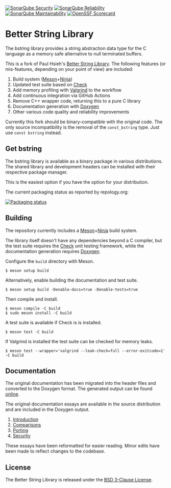 [![SonarQube Security](https://sonarcloud.io/api/project_badges/measure?project=msteinert_bstring&metric=security_rating)](https://sonarcloud.io/project/overview?id=msteinert_bstring)
[![SonarQube Reliability](https://sonarcloud.io/api/project_badges/measure?project=msteinert_bstring&metric=reliability_rating)](https://sonarcloud.io/project/overview?id=msteinert_bstring)
[![SonarQube Maintainability](https://sonarcloud.io/api/project_badges/measure?project=msteinert_bstring&metric=sqale_rating)](https://sonarcloud.io/project/overview?id=msteinert_bstring)
[![OpenSSF Scorecard](https://img.shields.io/ossf-scorecard/github.com/msteinert/bstring?label=openssf+scorecard&style=flat)](https://scorecard.dev/viewer/?uri=github.com/msteinert/bstring)

# Better String Library

The bstring library provides a string abstraction data type for the C language
as a memory safe alternative to null terminated buffers.

This is a fork of Paul Hsieh's [Better String Library][]. The following
features (or mis-features, depending on your point of view) are included:

1. Build system ([Meson][]+[Ninja][])
2. Updated test suite based on [Check][]
3. Add memory profiling with [Valgrind][] to the workflow
4. Add continuous integration via GitHub Actions
5. Remove C++ wrapper code, returning this to a pure C library
6. Documentation generation with [Doxygen][]
7. Other various code quality and reliability improvements

Currently this fork should be binary-compatible with the original code. The
only source incompatibility is the removal of the `const_bstring` type.
Just use `const bstring` instead.

[Better String Library]: http://bstring.sourceforge.net/
[Meson]: https://mesonbuild.com/
[Ninja]: https://ninja-build.org/
[Check]: https://github.com/libcheck/check
[Valgrind]: http://valgrind.org/
[Doxygen]: https://www.doxygen.nl/

## Get bstring

The bstring library is available as a binary package in various distributions.
The shared library and development headers can be installed with their respective package manager.

This is the easiest option if you have the option for your distribution.

The current packaging status as reported by repology.org:

[![Packaging status](https://repology.org/badge/vertical-allrepos/bstring.svg)](https://repology.org/project/bstring/versions)

## Building

The repository currently includes a [Meson][]+[Ninja][] build system.

The library itself doesn't have any dependencies beyond a C compiler,
but the test suite requires the [Check][] unit testing framework,
while the documentation generation requires [Doxygen][].

Configure the `build` directory with Meson.

    $ meson setup build

Alternatively, enable building the documentation and test suite.

    $ meson setup build -Denable-docs=true -Denable-tests=true

Then compile and install.

    $ meson compile -C build
    $ sudo meson install -C build

A test suite is available if Check is is installed.

    $ meson test -C build

If Valgrind is installed the test suite can be checked for memory leaks.

    $ meson test --wrapper='valgrind --leak-check=full --error-exitcode=1' -C build

## Documentation

The original documentation has been migrated into the header files and
converted to the Doxygen format. The generated output can be found
[online][].

The original documentation essays are available in the source distribution
and are included in the Doxygen output.

1. [Introduction](doc/introduction.md)
2. [Comparisons](doc/comparisons.md)
3. [Porting](doc/porting.md)
4. [Security](doc/security.md)

These essays have been reformatted for easier reading. Minor edits have been
made to reflect changes to the codebase.

[online]: http://mike.steinert.ca/bstring/doc/

## License

The Better String Library is released under the [BSD 3-Clause License][].

[BSD 3-Clause License]: http://opensource.org/licenses/BSD-3-Clause
